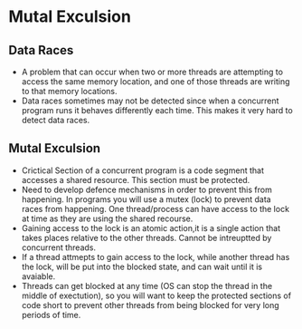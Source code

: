 # Mutal Exculsion

## Data Races
- A problem that can occur when two or more threads are attempting to access the same memory location, and one of those threads are writing to that memory locations.
- Data races sometimes may not be detected since when a concurrent program runs it behaves differently each time. This makes it very hard to detect data races.

## Mutal Exculsion
- Crictical Section of a concurrent program is a code segment that accesses a shared resource. This section must be protected.
- Need to develop defence mechanisms in order to prevent this from happening. In programs you will use a mutex (lock) to prevent data races from happening. One thread/process can have access to the lock at time as they are using the shared recourse.
- Gaining access to the lock is an atomic action,it is a single action that takes places relative to the other threads. Cannot be intreuptted by concurrent threads.
- If a thread attmepts to gain access to the lock, while another thread has the lock, will be put into the blocked state, and can wait until it is avaiable.
- Threads can get blocked at any time (OS can stop the thread in the middle of exectution), so you will want to keep the protected sections of code short to prevent other threads from being blocked for very long periods of time.